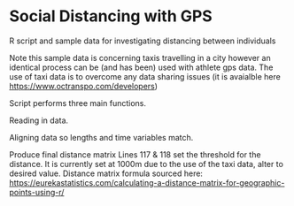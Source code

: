# Social Distancing with GPS
R script and sample data for investigating distancing between individuals

Note this sample data is concerning taxis travelling in a city however an identical process can be (and has been) used with athlete gps data. The use of taxi data is to overcome any data sharing issues (it is avaialble here https://www.octranspo.com/developers)

Script performs three main functions.

Reading in data.

Aligning data so lengths and time variables match.

Produce final distance matrix
Lines 117 & 118 set the threshold for the distance. It is currently set at 1000m due to the use of the taxi data, alter to desired value. 
Distance matrix formula sourced here: https://eurekastatistics.com/calculating-a-distance-matrix-for-geographic-points-using-r/
